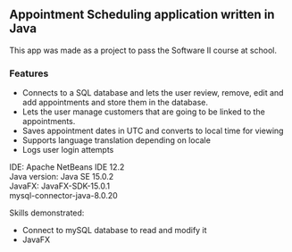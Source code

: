 ## Appointment Scheduling application written in Java

This app was made as a project to pass the Software II course at school.

### Features 

- Connects to a SQL database and lets the user review, remove, edit and add appointments and store them in the database.
- Lets the user manage customers that are going to be linked to the appointments. 
- Saves appointment dates in UTC and converts to local time for viewing
- Supports language translation depending on locale
- Logs user login attempts 

IDE: Apache NetBeans IDE 12.2  
Java version: Java SE 15.0.2  
JavaFX: JavaFX-SDK-15.0.1  
mysql-connector-java-8.0.20  

Skills demonstrated:

* Connect to mySQL database to read and modify it
* JavaFX
